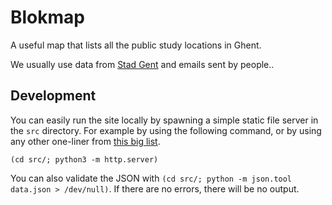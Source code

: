 # Blokmap

A useful map that lists all the public study locations in Ghent.

We usually use data from [Stad Gent](https://stad.gent/studenten/studeren/bloklocaties) and emails sent by people..

## Development

You can easily run the site locally by spawning a simple static file server in the `src` directory. For example by using the following command, or by using any other one-liner from [this big list](https://gist.github.com/willurd/5720255).

```
(cd src/; python3 -m http.server)
```

You can also validate the JSON with `(cd src/; python -m json.tool data.json > /dev/null)`. If there are no errors, there will be no output.
